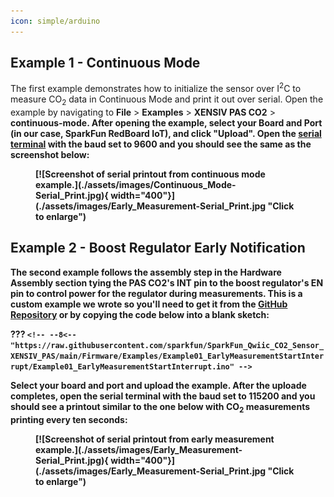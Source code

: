 ```yaml
---
icon: simple/arduino
---
```


## Example 1 - Continuous Mode

The first example demonstrates how to initialize the sensor over I<sup>2</sup>C to measure CO<sub>2</sub> data in Continuous Mode and print it out over serial. Open the example by navigating to <b>File</b> > <b>Examples</b> > <b>XENSIV PAS CO2</b> > <b> <b>continuous-mode</b>. After opening the example, select your Board and Port (in our case, SparkFun RedBoard IoT), and click "Upload". Open the [serial terminal](https://learn.sparkfun.com/tutorials/terminal-basics/arduino-serial-monitor-windows-mac-linux) with the baud set to <b>9600</b> and you should see the same as the screenshot below:

<figure markdown>
[![Screenshot of serial printout from continuous mode example.](./assets/images/Continuous_Mode-Serial_Print.jpg){  width="400"}](./assets/images/Early_Measurement-Serial_Print.jpg "Click to enlarge")
</figure>

## Example 2 - Boost Regulator Early Notification

The second example follows the assembly step in the Hardware Assembly section tying the PAS CO2's INT pin to the boost regulator's EN pin to control power for the regulator during measurements. This is a custom example we wrote so you'll need to get it from the [GitHub Repository](https://github.com/sparkfun/SparkFun_Qwiic_CO2_Sensor_XENSIV_PAS) or by copying the code below into a blank sketch:

???
    ```
    <!-- --8<-- "https://raw.githubusercontent.com/sparkfun/SparkFun_Qwiic_CO2_Sensor_XENSIV_PAS/main/Firmware/Examples/Example01_EarlyMeasurementStartInterrupt/Example01_EarlyMeasurementStartInterrupt.ino" -->
    ```

Select your board and port and upload the example. After the uploade completes, open the serial terminal with the baud set to <b>115200</b> and you should see a printout similar to the one below with CO<sub>2</sub> measurements printing every ten seconds:

<figure markdown>
[![Screenshot of serial printout from early measurement example.](./assets/images/Early_Measurement-Serial_Print.jpg){  width="400"}](./assets/images/Early_Measurement-Serial_Print.jpg "Click to enlarge")
</figure>